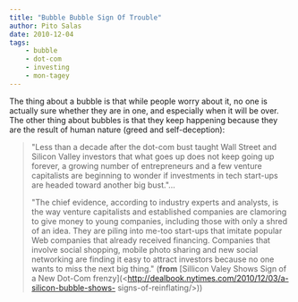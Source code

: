 ```yaml
---
title: "Bubble Bubble Sign Of Trouble"
author: Pito Salas
date: 2010-12-04
tags:
    - bubble
    - dot-com
    - investing
    - mon-tagey
---
```




The thing about a bubble is that while people worry about it, no one is
actually sure whether they are in one, and especially when it will be over.
The other thing about bubbles is that they keep happening because they are the
result of human nature (greed and self-deception):

> "Less than a decade after the dot-com bust taught Wall Street and Silicon
> Valley investors that what goes up does not keep going up forever, a growing
> number of entrepreneurs and a few venture capitalists are beginning to
> wonder if investments in tech start-ups are headed toward another big
> bust."…
>
> "The chief evidence, according to industry experts and analysts, is the way
> venture capitalists and established companies are clamoring to give money to
> young companies, including those with only a shred of an idea. They are
> piling into me-too start-ups that imitate popular Web companies that already
> received financing. Companies that involve social shopping, mobile photo
> sharing and new social networking are finding it easy to attract investors
> because no one wants to miss the next big thing." (**from** [Sillicon Valey
> Shows Sign of a New Dot-Com
> frenzy](<http://dealbook.nytimes.com/2010/12/03/a-silicon-bubble-shows-
> signs-of-reinflating/>))

  


